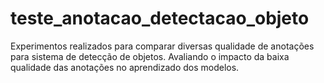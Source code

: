 # teste_anotacao_detectacao_objeto
Experimentos realizados para comparar diversas qualidade de anotações para sistema de detecção de objetos. Avaliando o impacto da baixa qualidade das anotações no aprendizado dos modelos.
